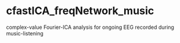 # cfastICA_freqNetwork_music
complex-value Fourier-ICA analysis for ongoing EEG recorded during music-listening
